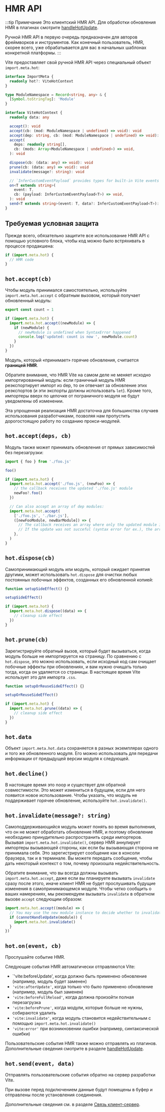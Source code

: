 # HMR API

:::tip Примечание
Это клиентский HMR API. Для обработки обновления HMR в плагинах смотрите [handleHotUpdate](./api-plugin#handlehotupdate).

Ручной HMR API в первую очередь предназначен для авторов фреймворков и инструментов. Как конечный пользователь, HMR, скорее всего, уже обрабатывается для вас в начальных шаблонах конкретной платформы.
:::

Vite предоставляет свой ручной HMR API через специальный объект `import.meta.hot`:

```ts
interface ImportMeta {
  readonly hot?: ViteHotContext
}

type ModuleNamespace = Record<string, any> & {
  [Symbol.toStringTag]: 'Module'
}

interface ViteHotContext {
  readonly data: any

  accept(): void
  accept(cb: (mod: ModuleNamespace | undefined) => void): void
  accept(dep: string, cb: (mod: ModuleNamespace | undefined) => void): void
  accept(
    deps: readonly string[],
    cb: (mods: Array<ModuleNamespace | undefined>) => void,
  ): void

  dispose(cb: (data: any) => void): void
  prune(cb: (data: any) => void): void
  invalidate(message?: string): void

  // `InferCustomEventPayload` provides types for built-in Vite events
  on<T extends string>(
    event: T,
    cb: (payload: InferCustomEventPayload<T>) => void,
  ): void
  send<T extends string>(event: T, data?: InferCustomEventPayload<T>): void
}
```

## Требуемая условная защита

Прежде всего, обязательно защитите все использование HMR API с помощью условного блока, чтобы код можно было встряхивать в процессе продакшена:

```js
if (import.meta.hot) {
  // HMR code
}
```

## `hot.accept(cb)`

Чтобы модуль принимался самостоятельно, используйте `import.meta.hot.accept` с обратным вызовом, который получает обновленный модуль:

```js
export const count = 1

if (import.meta.hot) {
  import.meta.hot.accept((newModule) => {
    if (newModule) {
      // newModule is undefined when SyntaxError happened
      console.log('updated: count is now ', newModule.count)
    }
  })
}
```

Модуль, который «принимает» горячие обновления, считается **границей HMR**.

Обратите внимание, что HMR Vite на самом деле не меняет исходно импортированный модуль: если граничный модуль HMR реэкспортирует импорт из dep, то он отвечает за обновление этих реэкспортов (и эти экспорты должны использовать `let`). Кроме того, импортеры вверх по цепочке от пограничного модуля не будут уведомлены об изменении.

Эта упрощенная реализация HMR достаточна для большинства случаев использования разработчиками, позволяя нам пропустить дорогостоящую работу по созданию прокси-модулей.

## `hot.accept(deps, cb)`

Модуль также может принимать обновления от прямых зависимостей без перезагрузки:

```js
import { foo } from './foo.js'

foo()

if (import.meta.hot) {
  import.meta.hot.accept('./foo.js', (newFoo) => {
    // the callback receives the updated './foo.js' module
    newFoo?.foo()
  })

  // Can also accept an array of dep modules:
  import.meta.hot.accept(
    ['./foo.js', './bar.js'],
    ([newFooModule, newBarModule]) => {
      // The callback receives an array where only the updated module is non null
      // If the update was not succeful (syntax error for ex.), the array is empty
    },
  )
}
```

## `hot.dispose(cb)`

Самопринимающий модуль или модуль, который ожидает принятия другими, может использовать `hot.dispose` для очистки любых постоянных побочных эффектов, созданных его обновленной копией:

```js
function setupSideEffect() {}

setupSideEffect()

if (import.meta.hot) {
  import.meta.hot.dispose((data) => {
    // cleanup side effect
  })
}
```

## `hot.prune(cb)`

Зарегистрируйте обратный вызов, который будет вызываться, когда модуль больше не импортируется на страницу. По сравнению с `hot.dispose`, это можно использовать, если исходный код сам очищает побочные эффекты при обновлениях, и вам нужно очищать только тогда, когда он удаляется со страницы. В настоящее время Vite использует это для импорта `.css`.

```js
function setupOrReuseSideEffect() {}

setupOrReuseSideEffect()

if (import.meta.hot) {
  import.meta.hot.prune((data) => {
    // cleanup side effect
  })
}
```

## `hot.data`

Объект `import.meta.hot.data` сохраняется в разных экземплярах одного и того же обновленного модуля. Его можно использовать для передачи информации от предыдущей версии модуля к следующей.

## `hot.decline()`

В настоящее время это noop и существует для обратной совместимости. Это может измениться в будущем, если для него появится новое использование. Чтобы указать, что модуль не поддерживает горячее обновление, используйте `hot.invalidate()`.

## `hot.invalidate(message?: string)`

Самоподдерживающийся модуль может понять во время выполнения, что он не может обработать обновление HMR, и поэтому обновление необходимо принудительно распространить среди импортеров. Вызывая `import.meta.hot.invalidate()`, сервер HMR аннулирует импортеры вызывающей стороны, как если бы вызывающая сторона не принимала себя. Это зарегистрирует сообщение как в консоли браузера, так и в терминале. Вы можете передать сообщение, чтобы дать некоторый контекст о том, почему произошла недействительность.

Обратите внимание, что вы всегда должны вызывать `import.meta.hot.accept`, даже если вы планируете вызывать `invalidate` сразу после этого, иначе клиент HMR не будет прослушивать будущие изменения в самопринимающемся модуле. Чтобы четко сообщить о ваших намерениях, мы рекомендуем вызывать `invalidate` в обратном вызове `accept` следующим образом:

```js
import.meta.hot.accept((module) => {
  // You may use the new module instance to decide whether to invalidate.
  if (cannotHandleUpdate(module)) {
    import.meta.hot.invalidate()
  }
})
```

## `hot.on(event, cb)`

Прослушайте событие HMR.

Следующие события HMR автоматически отправляются Vite:

- `'vite:beforeUpdate', когда должно быть применено обновление (например, модуль будет заменен)
- `'vite:afterUpdate'`, когда только что было применено обновление (например, модуль был заменен)
- `'vite:beforeFullReload'`, когда должна произойти полная перезагрузка
- `'vite:beforePrune'`, когда модули, которые больше не нужны, собираются удалить
- `'vite:invalidate'`, когда модуль становится недействительным с помощью `import.meta.hot.invalidate()`
- `'vite:error'` при возникновении ошибки (например, синтаксической ошибки)

Пользовательские события HMR также можно отправлять из плагинов. Дополнительные сведения смотрите в разделе [handleHotUpdate](./api-plugin#handlehotupdate).

## `hot.send(event, data)`

Отправлять пользовательские события обратно на сервер разработки Vite.

При вызове перед подключением данные будут помещены в буфер и отправлены после установления соединения.

Дополнительные сведения см. в разделе [Связь клиент-сервер](/guide/api-plugin.html#client-server-communication).
